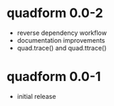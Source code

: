 # quadform 0.0-2

- reverse dependency workflow
- documentation improvements
- quad.trace() and quad.ttrace()

# quadform 0.0-1

- initial release
